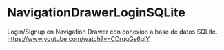 # NavigationDrawerLoginSQLite
Login/Signup en Navigation Drawer con conexión a base de datos SQLite.
https://www.youtube.com/watch?v=CDrugGs6giY
